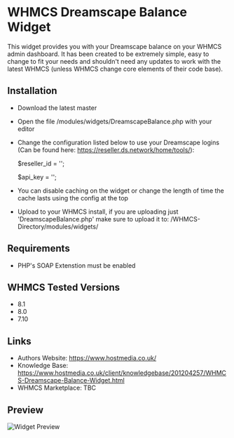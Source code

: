 # WHMCS Dreamscape Balance Widget

This widget provides you with your Dreamscape balance on your WHMCS admin dashboard. It has been created to be extremely simple, easy to change to fit your needs and shouldn't need any updates to work with the latest WHMCS (unless WHMCS change core elements of their code base).

## Installation
* Download the latest master
* Open the file /modules/widgets/DreamscapeBalance.php with your editor
* Change the configuration listed below to use your Dreamscape logins (Can be found here: https://reseller.ds.network/home/tools/):

  $reseller_id = '';

  $api_key = '';

* You can disable caching on the widget or change the length of time the cache lasts using the config at the top 
* Upload to your WHMCS install, if you are uploading just 'DreamscapeBalance.php' make sure to upload it to: /WHMCS-Directory/modules/widgets/

## Requirements
* PHP's SOAP Extenstion must be enabled

## WHMCS Tested Versions
* 8.1
* 8.0
* 7.10

## Links
* Authors Website: https://www.hostmedia.co.uk/
* Knowledge Base: https://www.hostmedia.co.uk/client/knowledgebase/201204257/WHMCS-Dreamscape-Balance-Widget.html
* WHMCS Marketplace: TBC

## Preview
![Widget Preview](https://www.hostmedia.co.uk/resources/images/knowledgebase/dreamscape-balance-widget.png)
